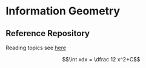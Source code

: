# Information Geometry

## Reference Repository

Reading topics see [here](https://mega.nz/folder/8w1WUIbT#XeYvQcfdCtdAhH0vWn4eyw)

```math
\int xdx = \dfrac 12 x^2+C
```
